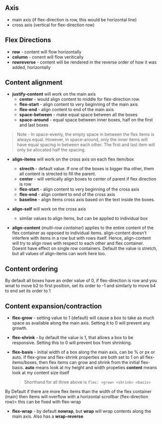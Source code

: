 ## Axis

- main axis (if flex-direction is row, this would be horizontal line)
- cross axis (vertical for flex-direction row)

## Flex Directions

- **row** - content will flow horizontally
- **column** - conent will flow veritically
- **rowreverse** - content will be rendered in the reverse order of how it was added, horizontally

## Content alignment

- **justify-content** will work on the main axis
  - **center** - would align content to middle for flex-direction row.
  - **flex-start** - align content to very beginning of the main axis
  - **flex-end** - align content to end of the main axis
  - **space-between** - make equal space between all the boxes
  - **space-around** - equal space between inner boxes, half on the first and last boxes

> Note - In space-evenly, the empty space in between the flex items is always equal. However, in space-around, only the inner items will have equal spacing in between each other. The first and last item will only be allocated half the spacing.

- **align-items** will work on the cross axis on each flex item/box

  - **strecth** - default value. If one of the boxes is bigger tha other, them all content is strected to fill the parent.
  - **center** - will vertically align boxes to center of parent if flex direction is row
  - **flex-start** - align content to very beginning of the cross axis
  - **flex-end** - align content to end of the cross axis
  - **baseline** - align items cross axis based on the text inside the boxes.

- **align-self** will work on the cross axis

  - similar values to align items, but can be applied to individual box

- **align-content** (_multi-row container_) applies to the entire content of the flex container as opposed to individual items. align-content doesn't interfere with items in a row but with rows itself. Hence, align-content will try to align rows with respect to each other and flex container. Doesnt have effect on single row containers. Default the value is stretch, but all values of align-items can work here too.

## Content ordering

By default all boxes have an order value of 0, if flex-direction is row and you wnat to move b2 to first position, set its order to -1 and similarly to move b4 to end set its order to 1

## Content expansion/contraction

- **flex-grow** - setting value to 1 (default) will cause a box to take as much space as available along the main axis. Setting it to 0 will prevent any growth.
- **flex-shrink** - by default the value is 1, that allows a box to be responsive. Setting this to 0 will prevent box from shrinking.
- **flex-basis** - initial width of a box along the main axis, can be % or px or auto. If flex-grow and flex-shrink properties are both set to 1 on all flex-items/boxes, then flex items can grow and shrink from the initial flex-basis.
  **auto** means look at my height and width propeties
  **content** means look at my content size itself

  > Shorthand for all three above is `flex: <grow> <shrink> <basis>`

By Default if there are more flex items than the width of the flex container (main) then items will overflow with a horizontal scrollbar (flex-direction row)> this can be fixed with flex-wrap

- **flex-wrap** - by default **nowrap**, but **wrap** will wrap contents along the main axis. Also has a **wrap-reverse**

